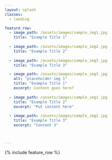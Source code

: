 ```yaml
---
layout: splash
classes:
  - landing

feature_row:
  - image_path: /assets/images/sample_img1.jpg
    title: "Example Title 1"
  
  - image_path: /assets/images/sample_img2.jpg
    title: "Example Title 2"
  
  - image_path: /assets/images/sample_img3.jpg
    title: "Example Title 3"

  - image_path: /assets/images/sample_img3.jpg
    alt: "placeholder img 1"
    title: "Example Title 1"
    excerpt: Content goes here?
  
  - image_path: /assets/images/sample_img1.jpg
    title: "Example Title 2"
    excerpt: "Put content here"
  
  - image_path: /assets/images/sample_img2.jpg
    title: "Example Title 3"
    excerpt: "Content 3"



---
```

<!-- [Resume](/assets/resume.pdf) -->
{% include feature_row %}
